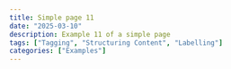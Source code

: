 ```yaml
---
title: Simple page 11
date: "2025-03-10"
description: Example 11 of a simple page
tags: ["Tagging", "Structuring Content", "Labelling"]
categories: ["Examples"]
---
```

